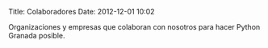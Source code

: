 Title: Colaboradores
Date: 2012-12-01 10:02

Organizaciones y empresas que colaboran con nosotros para hacer Python Granada posible.


